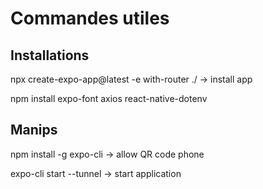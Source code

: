 # Commandes utiles
## Installations
npx create-expo-app@latest -e with-router ./ -> install app

npm install expo-font axios react-native-dotenv

## Manips
npm install -g expo-cli -> allow QR code phone

expo-cli start --tunnel -> start application